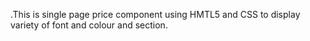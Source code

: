 .This is single page price component using HMTL5 and CSS to display variety of font and colour and section.
